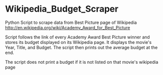 # Wikipedia_Budget_Scraper
Python Script to scrape data from Best Picture page of Wikipedia
http://en.wikipedia.org/wiki/Academy_Award_for_Best_Picture


Script follows the link of every Academy Award Best Picture winner and stores its budget displayed on its Wikipedia page. 
It displays the movie's Year, Title, and Budget.
The script then prints out the average budget at the end.

The script does not print a budget if it is not listed on that movie's wikipedia page
